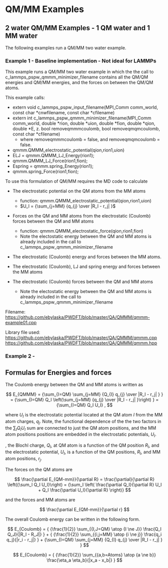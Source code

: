# QM/MM Examples #

## 2 water QM/MM Examples - 1 QM water and 1 MM water ##
The following examples run a QM/MM two water example.


### Example 1 - Baseline implementation - Not ideal for LAMMPs ###

This example runs a QM/MM two water example in which the the call to c_lammps_pspw_qmmm_minimizer_filename contains all the QM/QM energies and QM/MM energies, and the forces on between the QM/QM atoms.  

This example calls:
- extern void c_lammps_pspw_input_filename(MPI_Comm comm_world, const char *cnwfilename, const char *cfilename)
- extern int c_lammps_pspw_qmmm_minimizer_filename(MPI_Comm comm_world, double *rion, double *uion, double *fion, double *qion, double *E,
  z.                                               bool removeqmmmcoulomb, bool removeqmqmcoulomb, const char *cfilename)
    - where removeqmmmcoulomb = false, and removeqmqmcoulomb = false.
- qmmm.QMMM_electrostatic_potential(qion,rion1,uion)
- ELJ = qmmm.QMMM_LJ_Energy(rion1);
- qmmm.QMMM_LJ_Force(rion1,fion);
- Espring = qmmm.spring_Energy(rion1);
- qmmm.spring_Force(rion1,fion);

To use this formulation of QM/MM requires the MD code to calculate
- The electrostatic potential on the QM atoms from the MM atoms
    - function: qmmm.QMMM_electrostatic_potential(qion,rion1,uion)
    - $U_I = {\sum_{j=MM} {q_{j} \over |R_I - r_j| }$  
- Forces on the QM and MM atoms from the electrostatic (Coulomb) forces between the QM and MM atoms
    - function: qmmm.QMMM_electrostatic_force(qion,rion1,fion)
    - Note the electostatic energy between the QM and MM atoms is already included in the call to c_lammps_pspw_qmmm_minimizer_filename
  
- The electrostatic (Coulomb) energy and forces between the MM atoms.
  
- The electrostatic (Coulomb), LJ and spring energy and forces between the MM atoms
- The electrostatic (Coulomb) forces between the QM and MM atoms
  - Note the electostatic energy between the QM and MM atoms is already included in the call to c_lammps_pspw_qmmm_minimizer_filename

Filename: https://github.com/ebylaska/PWDFT/blob/master/QA/QMMM/qmmm-example01.cpp

Library file used: https://github.com/ebylaska/PWDFT/blob/master/QA/QMMM/qmmm.cpp
                   https://github.com/ebylaska/PWDFT/blob/master/QA/QMMM/qmmm.hpp



### Example 2 - ###


## Formulas for Energies and forces ##

The Coulomb energy between the QM and MM atoms is written as

$$ E_{QMMM} = {\sum_{I=QM} \sum_{j=MM} {Q_{I}  q_{j} \over |R_I - r_j| } }  = {\sum_{I=QM} Q_I \left(\sum_{j=MM} {q_{j} \over |R_I - r_j| }\right) } ={\sum_{I=QM} Q_I U_I} , $$

where $U_I$ is the electrostatic potential located at the QM atom $I$ from the MM atom charges, $q_j$.  Note, the functional dependence of the the two factors in the ${\sum_I Q_I U_I}$ sum are connected to just the QM atom positions, and the MM atom positions positions are embedded in the electrostatic potentials, $U_I$.

, the Blochl charge, $Q_I$, at QM atom is a function of the QM position $R_I$, and the electrostatic potential, $U_I$, is a function of the QM positions, $R_I$, and MM atom positions, $r_j$.  

The forces on the QM atoms are

$$ \frac{\partial E_{QM-mm}}{\partial R} 
= \frac{\partial}{\partial R} \left({\sum_I Q_I U_I}\right)
= {\sum_I \left( \frac{\partial Q_I}{\partial R} U_I + Q_I \frac{\partial U_I}{\partial R} \right)} $$

and the forces and MM atoms are

$$ \frac{\partial E_{QM-mm}}{\partial r} 
$$


The overall Coulomb energy can be written in the following form.

$$ E_{Coulomb} = { {\frac{1}{2}} \sum_{{I,J=QM} \atop {I \ne J}} \frac{Q_I Q_J}{|R_I - R_J|} } + { {\frac{1}{2}} \sum_{{i,j=MM} \atop {i \ne j}}  \frac{q_i q_j}{|r_i - r_j|} } + {\sum_{I=QM} \sum_{j=MM} {Q_{I}  q_{j} \over |R_I - r_j| } } 
$$

$$ E_{Coulomb} = { {\frac{1}{2}} \sum_{{a,b=Atoms} \atop {a \ne b}} \frac{\eta_a \eta_b}{|x_a - x_b|} } 
$$






